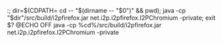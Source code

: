 :; dir=$(CDPATH= cd -- "$(dirname -- "$0")" && pwd); java -cp "$dir"/src/build/i2pfirefox.jar net.i2p.i2pfirefox.I2PChromium -private; exit $?
@ECHO OFF
java -cp %cd%/src/build/i2pfirefox.jar net.i2p.i2pfirefox.I2PChromium -private
